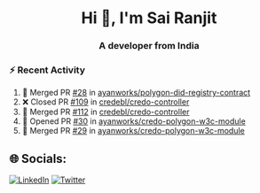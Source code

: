 <h1 align="center">Hi 👋, I'm Sai Ranjit</h1>
<h3 align="center">A developer from India</h3>

### :zap: Recent Activity

<!--START_SECTION:activity-->
1. 🎉 Merged PR [#28](https://github.com/ayanworks/polygon-did-registry-contract/pull/28) in [ayanworks/polygon-did-registry-contract](https://github.com/ayanworks/polygon-did-registry-contract)
2. ❌ Closed PR [#109](https://github.com/credebl/credo-controller/pull/109) in [credebl/credo-controller](https://github.com/credebl/credo-controller)
3. 🎉 Merged PR [#112](https://github.com/credebl/credo-controller/pull/112) in [credebl/credo-controller](https://github.com/credebl/credo-controller)
4. 💪 Opened PR [#30](https://github.com/ayanworks/credo-polygon-w3c-module/pull/30) in [ayanworks/credo-polygon-w3c-module](https://github.com/ayanworks/credo-polygon-w3c-module)
5. 🎉 Merged PR [#29](https://github.com/ayanworks/credo-polygon-w3c-module/pull/29) in [ayanworks/credo-polygon-w3c-module](https://github.com/ayanworks/credo-polygon-w3c-module)
<!--END_SECTION:activity-->

## 🌐 Socials:
[![LinkedIn](https://img.shields.io/badge/LinkedIn-%230077B5.svg?logo=linkedin&logoColor=white)](https://linkedin.com/in/sairanjit) [![Twitter](https://img.shields.io/badge/Twitter-%231DA1F2.svg?logo=Twitter&logoColor=white)](https://twitter.com/sairanjit_) 
